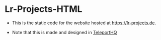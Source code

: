 # Lr-Projects-HTML
- This is the static code for the website hosted at https://lr-projects.de. 

- Note that this is made and designed in [TeleportHQ](https://teleporthq.io/) 
